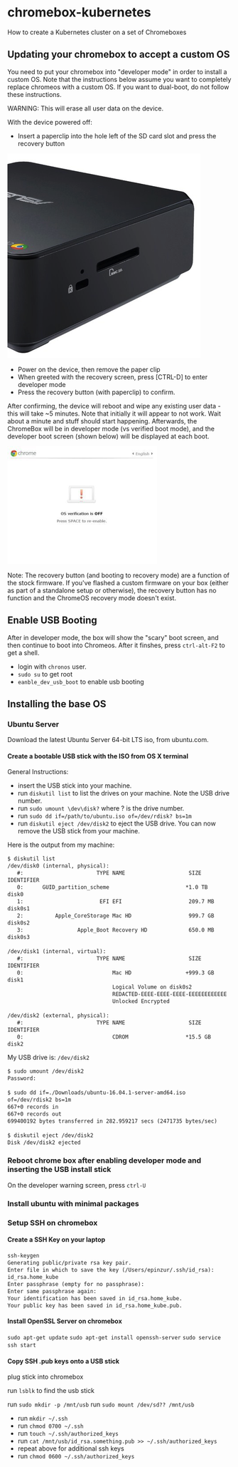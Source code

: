 # chromebox-kubernetes
How to create a Kubernetes cluster on a set of Chromeboxes

## Updating your chromebox to accept a custom OS

You need to put your chromebox into "developer mode" in order to install a custom OS. Note that the instructions below assume you want to completely replace chromeos with a custom OS.  If you want to dual-boot, do not follow these instructions.

WARNING: This will erase all user data on the device. 

With the device powered off:
* Insert a paperclip into the hole left of the SD card slot and press the recovery button

![Recovery Button](https://github.com/rltvty/chromebox-kubernetes/blob/master/images/Recoverybutton.png)

* Power on the device, then remove the paper clip
* When greeted with the recovery screen, press [CTRL-D] to enter developer mode
* Press the recovery button (with paperclip) to confirm.

After confirming, the device will reboot and wipe any existing user data - this will take ~5 minutes. Note that initially it will appear to not work.  Wait about a minute and stuff should start happening.  Afterwards, the ChromeBox will be in developer mode (vs verified boot mode), and the developer boot screen (shown below) will be displayed at each boot. 

![ChromeBox dev boot](https://github.com/rltvty/chromebox-kubernetes/blob/master/images/ChromeBox_dev_boot.jpg)

Note: The recovery button (and booting to recovery mode) are a function of the stock firmware. If you've flashed a custom firmware on your box (either as part of a standalone setup or otherwise), the recovery button has no function and the ChromeOS recovery mode doesn't exist. 

## Enable USB Booting

After in developer mode, the box will show the "scary" boot screen, and then continue to boot into Chromeos.  After it finshes, press `ctrl-alt-F2` to get a shell.

* login with `chronos` user.
* `sudo su` to get root
* `eanble_dev_usb_boot` to enable usb booting

## Installing the base OS 

### Ubuntu Server

Download the latest Ubuntu Server 64-bit LTS iso, from ubuntu.com.  

#### Create a bootable USB stick with the ISO from OS X terminal

General Instructions:
* insert the USB stick into your machine.
* run `diskutil list` to list the drives on your machine.  Note the USB drive number.  
* run `sudo umount \dev\disk?` where ? is the drive number.
* run `sudo dd if=/path/to/ubuntu.iso of=/dev/rdisk? bs=1m` 
* run `diskutil eject /dev/disk2` to eject the USB drive.  You can now remove the USB stick from your machine.

Here is the output from my machine:
```
$ diskutil list
/dev/disk0 (internal, physical):
   #:                       TYPE NAME                    SIZE       IDENTIFIER
   0:      GUID_partition_scheme                        *1.0 TB     disk0
   1:                        EFI EFI                     209.7 MB   disk0s1
   2:          Apple_CoreStorage Mac HD                  999.7 GB   disk0s2
   3:                 Apple_Boot Recovery HD             650.0 MB   disk0s3

/dev/disk1 (internal, virtual):
   #:                       TYPE NAME                    SIZE       IDENTIFIER
   0:                            Mac HD                 +999.3 GB   disk1
                                 Logical Volume on disk0s2
                                 REDACTED-EEEE-EEEE-EEEE-EEEEEEEEEEEE
                                 Unlocked Encrypted

/dev/disk2 (external, physical):
   #:                       TYPE NAME                    SIZE       IDENTIFIER
   0:                            CDROM                  *15.5 GB    disk2
```

My USB drive is: `/dev/disk2`

```
$ sudo umount /dev/disk2
Password:

$ sudo dd if=./Downloads/ubuntu-16.04.1-server-amd64.iso of=/dev/rdisk2 bs=1m
667+0 records in
667+0 records out
699400192 bytes transferred in 282.959217 secs (2471735 bytes/sec)

$ diskutil eject /dev/disk2
Disk /dev/disk2 ejected
```

### Reboot chrome box after enabling developer mode and inserting the USB install stick

On the developer warning screen, press `ctrl-U`

### Install ubuntu with minimal packages

### Setup SSH on chromebox

#### Create a SSH Key on your laptop

```
ssh-keygen
Generating public/private rsa key pair.
Enter file in which to save the key (/Users/epinzur/.ssh/id_rsa): id_rsa.home_kube
Enter passphrase (empty for no passphrase):
Enter same passphrase again:
Your identification has been saved in id_rsa.home_kube.
Your public key has been saved in id_rsa.home_kube.pub.
```

#### Install OpenSSL Server on chromebox

`sudo apt-get update`
`sudo apt-get install openssh-server`
`sudo service ssh start`

#### Copy SSH .pub keys onto a USB stick

plug stick into chromebox

run `lsblk` to find the usb stick

run `sudo mkdir -p /mnt/usb`
run `sudo mount /dev/sd?? /mnt/usb`

* run `mkdir ~/.ssh`
* run `chmod 0700 ~/.ssh`
* run `touch ~/.ssh/authorized_keys`
* run `cat /mnt/usb/id_rsa.something.pub >> ~/.ssh/authorized_keys`
* repeat above for additional ssh keys
* run `chmod 0600 ~/.ssh/authorized_keys`

